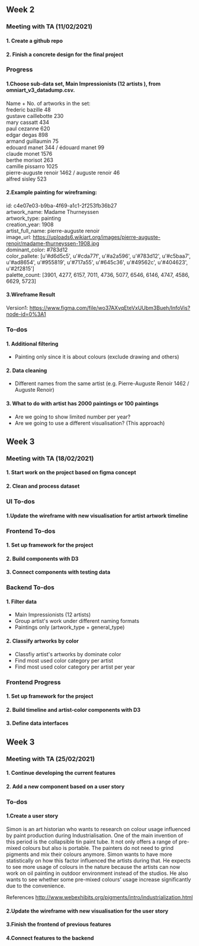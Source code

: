 ## Week 2
### Meeting with TA (11/02/2021)
#### 1. Create a github repo
#### 2. Finish a concrete design for the final project

### Progress

#### 1.Choose sub-data set, Main Impressionists (12 artists ), from omniart_v3_datadump.csv. 
Name + No. of artworks in the set:    
frederic bazille 48  
gustave caillebotte 230  
mary cassatt 434  
paul cezanne 620  
edgar degas 898  
armand guillaumin 75  
edouard manet 344 / édouard manet 99  
claude monet 1576  
berthe morisot 263    
camille pissarro 1025  
pierre-auguste renoir 1462 / auguste renoir 46  
alfred sisley 523  

#### 2.Example painting for wireframing:
id: c4e07e03-b9ba-4f69-a1c1-2f253fb36b27  
artwork_name: Madame Thurneyssen  
artwork_type: painting  
creation_year: 1908  
artist_full_name: pierre-auguste renoir  
image_url: https://uploads6.wikiart.org/images/pierre-auguste-renoir/madame-thurneyssen-1908.jpg  
dominant_color: #783d12  
color_pallete: [u'#d6d5c5', u'#cda77f', u'#a2a596', u'#783d12', u'#c5baa7', u'#ad8654', u'#955819', u'#717a55', u'#645c36', u'#49562c', u'#404623', u'#2f2815']  
palette_count: [3901, 4277, 6157, 7011, 4736, 5077, 6546, 6146, 4747, 4586, 6629, 5723]  


#### 3.Wireframe Result
Version1: https://www.figma.com/file/wo37AXvqEteVxUUbm3Bueh/InfoVis?node-id=0%3A1

### To-dos
#### 1. Additional filtering
- Painting only since it is about colours (exclude drawing and others)

#### 2. Data cleaning
- Different names from the same artist (e.g. Pierre-Auguste Renoir 1462 / Auguste Renoir)

#### 3. What to do with artist has 2000 paintings or 100 paintings
- Are we going to show limited number per year?
- Are we going to use a different visualisation? (This approach)


## Week 3
### Meeting with TA (18/02/2021)
#### 1. Start work on the project based on figma concept
#### 2. Clean and process dataset


### UI To-dos
#### 1.Update the wireframe with new visualisation for artist artwork timeline


### Frontend To-dos
#### 1. Set up framework for the project
#### 2. Build components with D3
#### 3. Connect components with testing data


### Backend To-dos
#### 1. Filter data
- Main Impressionists (12 artists)
- Group artist's work under different naming formats
- Paintings only (artwork_type + general_type)
#### 2. Classify artworks by color
- Classfiy artist's artworks by dominate color 
- Find most used color category per artist
- Find most used color category per artist per year


### Frontend Progress
#### 1. Set up framework for the project
#### 2. Build timeline and artist-color components with D3
#### 3. Define data interfaces


## Week 3
### Meeting with TA (25/02/2021)
#### 1. Continue developing the current features
#### 2. Add a new component based on a user story

### To-dos
#### 1.Create a user story

Simon is an art historian who wants to research on colour usage influenced by paint production during Industrialisation. One of the main invention of this period is the collapsible tin paint tube. It not only offers a range of pre-mixed colours but also is portable. The painters do not need to grind pigments and mix their colours anymore. Simon wants to have more statistically on how this factor influenced the artists during that. He expects to see more usage of colours in the nature because the artists can now work on oil painting in outdoor environment instead of the studios. He also wants to see whether some pre-mixed colours’ usage increase significantly due to the convenience.

References
http://www.webexhibits.org/pigments/intro/industrialization.html

#### 2.Update the wireframe with new visualisation for the user story
#### 3.Finish the frontend of previous features
#### 4.Connect features to the backend
